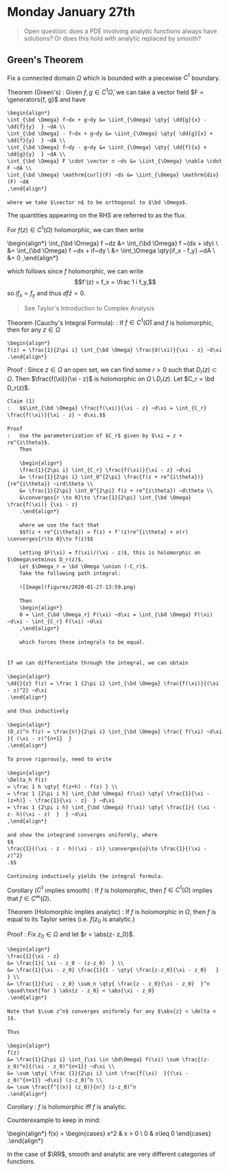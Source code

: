 # Monday January 27th

> Open question: does a PDE involving analytic functions always have solutions?
> Or does this hold with analytic replaced by smooth?

## Green's Theorem

Fix a connected domain $\Omega$ which is bounded with a piecewise $C^1$ boundary. 

Theorem (Green's)
: 	Given $f, g \in C^1 \bar \Omega$, we can take a vector field $F = \generators{f, g}$ and have

	\begin{align*}
	\int_{\bd \Omega} f~dx + g~dy &= \iint_{\Omega} \qty{ \dd{g}{x} - \dd{f}{y}  } ~dA \\
	\int_{\bd \Omega} - f~dx + g~dy &= \iint_{\Omega} \qty{ \dd{g}{x} + \dd{f}{y}  } ~dA \\
	\int_{\bd \Omega} f~dy - g~dy &= \iint_{\Omega} \qty{ \dd{f}{x} + \dd{g}{y}  } ~dA \\
	\int_{\bd \Omega} F \cdot \vector n ~ds &= \iint_{\Omega} \nabla \cdot F ~dA \\
	\int_{\bd \Omega} \mathrm{curl}(F) ~ds &= \iint_{\Omega} \mathrm{div}(F) ~dA
	,\end{align*}

	where we take $\vector n$ to be orthogonal to $\bd \Omega$.
The quantities appearing on the RHS are referred to as the flux.

For $f(z) \in C^1(\Omega)$ holomorphic, we can then write

\begin{align*}
\int_{\bd \Omega} f ~dz
&= \int_{\bd \Omega} f ~(dx + idy) \\
&= \int_{\bd \Omega} f ~dx + if~dy \\
&= \iint_\Omega \qty{if_x - f_y} ~dA \\
&= 0
,\end{align*}

which follows since $f$ holomorphic, we can write $$f'(z) = f_x = \frac 1 i f_y,$$ so $i f_x = f_y$ and thus $\dd{f}{\bar z} = 0$.

> See Taylor's Introduction to Complex Analysis

Theorem (Cauchy's Integral Formula):
: 	If $f\in C^1(\bar \Omega)$ and $f$ is holomorphic, then for any $z\in \Omega$

	\begin{align*}
	f(z) = \frac{1}{2\pi i} \int_{\bd \Omega} \frac{d(\xi)}{\xi - z} ~d\xi
	.\end{align*}

Proof
: 	Since $z\in \Omega$ an open set, we can find some $r> 0$ such that $D_r(z) \subset \Omega$.
	Then $\frac{f(\xi)}{\xi - z}$ is holomorphic on $\Omega\setminus D_r(z)$.
	Let $C_r = \bd D_r(z)$.

	Claim (1)
	: 	$$\int_{\bd \Omega} \frac{f(\xi)}{\xi - z} ~d\xi = \int_{C_r} \frac{f(\xi)}{\xi - z} ~ d\xi.$$

	Proof
	:	Use the parameterization of $C_r$ given by $\xi = z + re^{i\theta}$.
	 	Then

		\begin{align*}
		\frac{1}{2\pi i} \int_{C_r} \frac{f(\xi)}{\xi - z} ~d\xi 
		&= \frac{1}{2\pi i} \int_0^{2\pi} \frac{f(z + re^{i\theta})}{re^{i\theta}} ~ird\theta \\
		&= \frac{1}{2\pi} \int_0^{2\pi} f(z + re^{i\theta}) ~d\theta \\
		&\converges{r \to 0}\to \frac{1}{2\pi} \int_{\bd \Omega} \frac{f(\xi)} {\xi - z}
		.\end{align*}

		where we use the fact that 
		$$f(z + re^{i\theta}) = f(z) + f'(z)re^{i\theta} + o(r) \converges{r\to 0}\to f(z)$$

		Letting $F(\xi) = f(\xi)/(\xi - z)$, this is holomorphic on $\Omega\setminus D_r(z)$.
		Let $\Omega_r = \bd \Omega \union (-C_r)$.
		Take the following path integral:

		![Image](figures/2020-01-27-13:59.png)

		Then
		\begin{align*}
		0 = \int_{\bd \Omega_r} F(\xi) ~d\xi = \int_{\bd \Omega} F(\xi) ~d\xi - \int_{C_r} F(\xi) ~d\xi
		,\end{align*}

		which forces these integrals to be equal.


	If we can differentiate through the integral, we can obtain

	\begin{align*}
	\dd{}{z} f(z) = \frac 1 {2\pi i} \int_{\bd \Omega} \frac{f(\xi)}{(\xi - z)^2} ~d\xi
	.\end{align*}

	and thus inductively

	\begin{align*}
	(D_z)^n f(z) = \frac{n!}{2\pi i} \int_{\bd \Omega} \frac{ f(\xi) ~d\xi  }{ (\xi - z)^{n+1}  }
	.\end{align*}

	To prove rigorously, need to write

	\begin{align*}
	\Delta_h f(z) 
	= \frac 1 h \qty{ f(z+h) - f(z) } \\
	= \frac 1 {2\pi i h} \int_{\bd \Omega} f(\xi) \qty{ \frac{1}{\xi - (z+h)} - \frac{1}{\xi - z}  } ~d\xi
	= \frac 1 {2\pi i h} \int_{\bd \Omega} f(\xi) \qty{ \frac{1}{ (\xi - z- h)(\xi - z)  }  } ~d\xi
	,\end{align*}

	and show the integrand converges uniformly, where 
	$$
	\frac{1}{(\xi - z - h)(\xi - z)} \converges{u}\to \frac{1}{(\xi - z)^2}
	.$$

	Continuing inductively yields the integral formula. 

Corollary ($C^1$ implies smooth)
: 	If $f$ is holomorphic, then $f\in C^1(\Omega)$ implies that $f \in C^\infty(\Omega)$.

Theorem (Holomorphic implies analytic)
: 	If $f$ is holomorphic in $\Omega$, then $f$ is equal to its Taylor series (i.e. $f(z_0$ is analytic.)

Proof
: 	Fix $z_0 \in \Omega$ and let $r = \abs{z- z_0}$.

	\begin{align*}
	\frac{1}{\xi - z} 
	&= \frac{1}{ \xi - z_0 - (z-z_0)  } \\
	&= \frac{1}{\xi - z_0} \frac{1}{1 - \qty{ \frac{z-z_0}{\xi - z_0}   }  } \\
	&= \frac{1}{\xi - z_0} \sum_n \qty{ \frac{z - z_0}{\xi - z_0}  }^n \quad\text{for } \abs{z - z_0} < \abs{\xi - z_0}
	.\end{align*}

	Note that $\sum z^n$ converges uniformly for any $\abs{z} < \delta < 1$.

	Thus

	\begin{align*}
	f(z) 
	&= \frac{1}{2\pi i} \int_{\xi \in \bd\Omega} f(\xi) \sum \frac{(z-z_0)^n}{(\xi - z_0)^{n+1}} ~d\xi \\
	&= \sum \qty{ \frac {1}{2\pi i} \int \frac{f(\xi)  }{(\xi - z_0)^{n+1}} ~d\xi} (z-z_0)^n \\
	&= \sum \frac{f^{(n)} (z_0)}{n!} (z-z_0)^n
	.\end{align*}

Corollary
: 	$f$ is holomorphic iff $f$ is analytic.

Counterexample to keep in mind:

\begin{align*}
f(x) = \begin{cases}
x^2 & x > 0 \\
0 & x\leq 0
\end{cases}
.\end{align*}

In the case of $\RR$, smooth and analytic are very different categories of functions.
